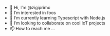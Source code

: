 - 👋 Hi, I’m @zigiprimo
- 👀 I’m interested in foos
- 🌱 I’m currently learning Typescript with Node.js
- 💞️ I’m looking to collaborate on cool IoT projects
- 📫 How to reach me ...

<!---
zigiprimo/zigiprimo is a ✨ special ✨ repository because its `README.md` (this file) appears on your GitHub profile.
You can click the Preview link to take a look at your changes.
--->
